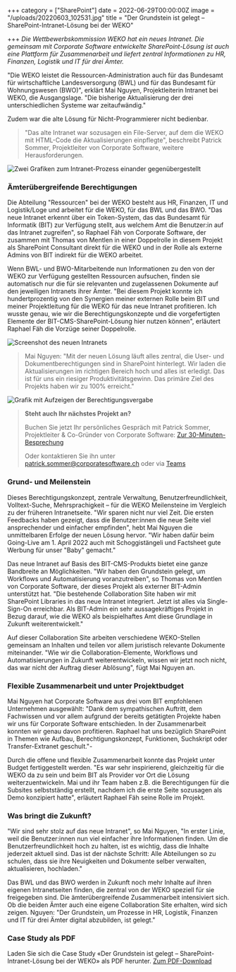 +++
category = ["SharePoint"]
date = 2022-06-29T00:00:00Z
image = "/uploads/20220603_102531.jpg"
title = "Der Grundstein ist gelegt – SharePoint-Intranet-Lösung bei der WEKO"

+++
_Die Wettbewerbskommission WEKO hat ein neues Intranet. Die gemeinsam mit Corporate Software entwickelte SharePoint-Lösung ist auch eine Plattform für Zusammenarbeit und liefert zentral Informationen zu HR, Finanzen, Logistik und IT für drei Ämter._

"Die WEKO leistet die Ressourcen-Administration auch für das Bundesamt für wirtschaftliche Landesversorgung (BWL) und für das Bundesamt für Wohnungswesen (BWO)", erklärt Mai Nguyen, Projektleiterin Intranet bei WEKO, die Ausgangslage. "Die bisherige Aktualisierung der drei unterschiedlichen Systeme war zeitaufwändig."

Zudem war die alte Lösung für Nicht-Programmierer nicht bedienbar.

> "Das alte Intranet war sozusagen ein File-Server, auf dem die WEKO mit HTML-Code die Aktualisierungen einpflegte", beschreibt Patrick Sommer, Projektleiter von Corporate Software, weitere Herausforderungen.

![Zwei Grafiken zum Intranet-Prozess einander gegenübergestellt](/uploads/ausgangslage-ziel-projekt_k.png "Ausgangslage und Ziel des Intranet-Projekts")

### Ämterübergreifende Berechtigungen

Die Abteilung "Ressourcen" bei der WEKO besteht aus HR, Finanzen, IT und Logistik/Loge und arbeitet für die WEKO, für das BWL und das BWO. "Das neue Intranet erkennt über ein Token-System, das das Bundesamt für Informatik (BIT) zur Verfügung stellt, aus welchem Amt die Benutzer:in auf das Intranet zugreifen", so Raphael Fäh von Corporate Software, der zusammen mit Thomas von Mentlen in einer Doppelrolle in diesem Projekt als SharePoint Consultant direkt für die WEKO und in der Rolle als externe Admins von BIT indirekt für die WEKO arbeitet.

Wenn BWL- und BWO-Mitarbeitende nun Informationen zu den von der WEKO zur Verfügung gestellten Ressourcen aufsuchen, finden sie automatisch nur die für sie relevanten und zugelassenen Dokumente auf den jeweiligen Intranets ihrer Ämter. "Bei diesem Projekt konnte ich hundertprozentig von den Synergien meiner externen Rolle beim BIT und meiner Projektleitung für die WEKO für das neue Intranet profitieren. Ich wusste genau, wie wir die Berechtigungskonzepte und die vorgefertigten Elemente der BIT-CMS-SharePoint-Lösung hier nutzen können", erläutert Raphael Fäh die Vorzüge seiner Doppelrolle.

![Screenshot des neuen Intranets](/uploads/berechtigungsvergabe_k.png "Individuelle Rollen- und Berechtigungsvergabe")

> Mai Nguyen: "Mit der neuen Lösung läuft alles zentral, die User- und Dokumentberechtigungen sind in SharePoint hinterlegt. Wir laden die Aktualisierungen im richtigen Bereich hoch und alles ist erledigt. Das ist für uns ein riesiger Produktivitätsgewinn. Das primäre Ziel des Projekts haben wir zu 100% erreicht."

![Grafik mit Aufzeigen der Berechtigungsvergabe](/uploads/berechtigungskonzept_k.png "Konzept der Berechtigungsvergabe")

> **Steht auch Ihr nächstes Projekt an?**
>
> Buchen Sie jetzt Ihr persönliches Gespräch mit Patrick Sommer, Projektleiter & Co-Gründer von Corporate Software: [Zur 30-Minuten-Besprechung](https://calendly.com/patricksommer/30min "30-Minuten-Besprechung mit Patrick Sommer")
>
> Oder kontaktieren Sie ihn unter [patrick.sommer@corporatesoftware.ch](mailto:patrick.sommer@corporatesoftware.ch "E-Mail Patrick Sommer") oder via [Teams](https://teams.microsoft.com/l/chat/0/0?users=patrick.sommer@corporatesoftware.ch "Teams Patrick Sommer")

### Grund- und Meilenstein

Dieses Berechtigungskonzept, zentrale Verwaltung, Benutzerfreundlichkeit, Volltext-Suche, Mehrsprachigkeit – für die WEKO Meilensteine im Vergleich zu der früheren Intranetseite. "Wir sparen nicht nur viel Zeit. Die ersten Feedbacks haben gezeigt, dass die Benutzer:innen die neue Seite viel ansprechender und einfacher empfinden", hebt Mai Nguyen die unmittelbaren Erfolge der neuen Lösung hervor. "Wir haben dafür beim Going-Live am 1. April 2022 auch mit Schoggistängeli und Factsheet gute Werbung für unser "Baby" gemacht."

Das neue Intranet auf Basis des BIT-CMS-Produkts bietet eine ganze Bandbreite an Möglichkeiten. "Wir haben den Grundstein gelegt, um Workflows und Automatisierung voranzutreiben", so Thomas von Mentlen von Corporate Software, der dieses Projekt als externer BIT-Admin unterstützt hat. "Die bestehende Collaboration Site haben wir mit SharePoint Libraries in das neue Intranet integriert. Jetzt ist alles via Single-Sign-On erreichbar. Als BIT-Admin ein sehr aussagekräftiges Projekt in Bezug darauf, wie die WEKO als beispielhaftes Amt diese Grundlage in Zukunft weiterentwickelt."

Auf dieser Collaboration Site arbeiten verschiedene WEKO-Stellen gemeinsam an Inhalten und teilen vor allem juristisch relevante Dokumente miteinander. "Wie wir die Collaboration-Elemente, Workflows und Automatisierungen in Zukunft weiterentwickeln, wissen wir jetzt noch nicht, das war nicht der Auftrag dieser Ablösung", fügt Mai Nguyen an.

### Flexible Zusammenarbeit und unter Projektbudget

Mai Nguyen hat Corporate Software aus drei vom BIT empfohlenen Unternehmen ausgewählt: "Dank dem sympathischen Auftritt, dem Fachwissen und vor allem aufgrund der bereits getätigten Projekte haben wir uns für Corporate Software entschieden. In der Zusammenarbeit konnten wir genau davon profitieren. Raphael hat uns bezüglich SharePoint in Themen wie Aufbau, Berechtigungskonzept, Funktionen, Suchskript oder Transfer-Extranet geschult."-

Durch die offene und flexible Zusammenarbeit konnte das Projekt unter Budget fertiggestellt werden. "Es war sehr inspirierend, gleichzeitig für die WEKO da zu sein und beim BIT als Provider vor Ort die Lösung weiterzuentwickeln. Mai und ihr Team haben z.B. die Berechtigungen für die Subsites selbstständig erstellt, nachdem ich die erste Seite sozusagen als Demo konzipiert hatte", erläutert Raphael Fäh seine Rolle im Projekt.

### Was bringt die Zukunft?

"Wir sind sehr stolz auf das neue Intranet", so Mai Nguyen, "In erster Linie, weil die Benutzer:innen nun viel einfacher ihre Informationen finden. Um die Benutzerfreundlichkeit hoch zu halten, ist es wichtig, dass die Inhalte jederzeit aktuell sind. Das ist der nächste Schritt: Alle Abteilungen so zu schulen, dass sie ihre Neuigkeiten und Dokumente selber verwalten, aktualisieren, hochladen."

Das BWL und das BWO werden in Zukunft noch mehr Inhalte auf ihren eigenen Intranetseiten finden, die zentral von der WEKO speziell für sie freigegeben sind. Die ämterübergreifende Zusammenarbeit intensiviert sich. Ob die beiden Ämter auch eine eigene Collaboration Site erhalten, wird sich zeigen. Nguyen: "Der Grundstein, um Prozesse in HR, Logistik, Finanzen und IT für drei Ämter digital abzubilden, ist gelegt."

### Case Study als PDF

Laden Sie sich die Case Study «Der Grundstein ist gelegt – SharePoint-Intranet-Lösung bei der WEKO» als PDF herunter. [Zum PDF-Download](https://cosoweb.blob.core.windows.net/files/weko_successstory_coso.pdf "Case Study als PDF")